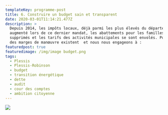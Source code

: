 ```yaml
---
templateKey: programme-post
title: 6. Construire un budget sain et transparent
date: 2020-03-01T11:14:21.477Z
description: >
  Depuis 2014, les impôts locaux, déjà parmi les plus élevés du département, ont
  augmenté lors de ce dernier mandat, les abattements pour les familles ont été
  supprimés et les tarifs des activités municipales se sont envolés. Pourtant,
  des marges de manœuvre existent  et nous nous engageons à :
featuredpost: true
featuredimage: /img/image budget.png
tags:
  - Plessis
  - Plessis-Robinson
  - budget
  - transition énergétique
  - dette
  - audit
  - cour des comptes
  - ambition citoyenne
---
```

![](/img/budget.png)
